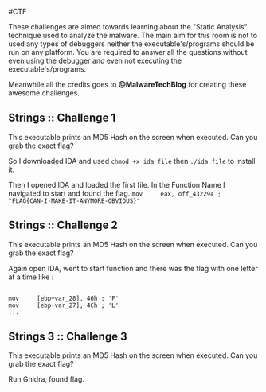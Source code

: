 #CTF 

These challenges are aimed towards learning about the "Static Analysis" technique used to analyze the malware. The main aim for this room is not to used any types of debuggers neither the executable's/programs should be run on any platform. You are required to answer all the questions without even using the debugger and even not executing the executable's/programs.

Meanwhile all the credits goes to **@MalwareTechBlog** for creating these awesome challenges.

## Strings :: Challenge 1
This executable prints an MD5 Hash on the screen when executed. Can you grab the exact flag?

So I downloaded IDA and used `chmod +x ida_file` then `./ida_file` to install it.

Then I opened IDA and loaded the first file. 
In the Function Name I navigated to start and found the flag.
`mov     eax, off_432294 ; "FLAG{CAN-I-MAKE-IT-ANYMORE-OBVIOUS}"`

## Strings :: Challenge 2
This executable prints an MD5 Hash on the screen when executed. Can you grab the exact flag?

Again open IDA, went to start function and there was the flag with one letter at a time like :
```

mov     [ebp+var_28], 46h ; 'F'
mov     [ebp+var_27], 4Ch ; 'L'
...
```


## Strings 3 :: Challenge 3
This executable prints an MD5 Hash on the screen when executed. Can you grab the exact flag?

Run Ghidra, found flag.
